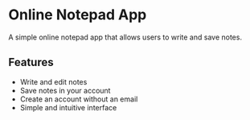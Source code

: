 # Online Notepad App

A simple online notepad app that allows users to write and save notes.

## Features

- Write and edit notes
- Save notes in your account
- Create an account without an email
- Simple and intuitive interface

